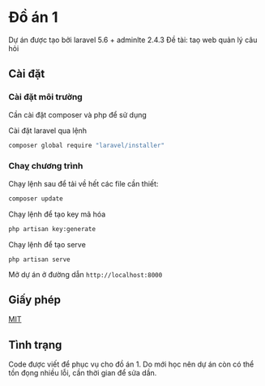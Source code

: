 # Đồ án 1

Dự án được tạo bởi laravel 5.6 + adminlte 2.4.3
Đề tài: taọ web quản lý câu hỏi

## Cài đặt

### Cài đặt môi trường

Cần cài đặt composer và php để sử dụng

Cài đặt laravel qua lệnh

```cmd
composer global require "laravel/installer"
```

### Chaỵ chương trình

Chạy lệnh sau để tải về hết các file cần thiết:

```cmd
composer update
```

Chạy lệnh để tạo key mã hóa

```cmd
php artisan key:generate
```
Chạy lệnh để tạo serve
```
php artisan serve
```
Mở dự án ở đường dẫn ``http://localhost:8000``

## Giấy phép

[MIT](https://choosealicense.com/licenses/mit/)

## Tình trạng

Code được viết để phục vụ cho đồ án 1. Do mới học nên dự án còn có thể tồn đọng nhiều lỗi, cần thời gian để sửa dần.

